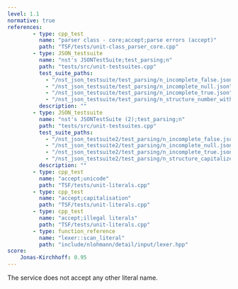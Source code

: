 ```yaml
---
level: 1.1
normative: true
references:
        - type: cpp_test
          name: "parser class - core;accept;parse errors (accept)"
          path: "TSF/tests/unit-class_parser_core.cpp"
        - type: JSON_testsuite
          name: "nst's JSONTestSuite;test_parsing;n"
          path: "tests/src/unit-testsuites.cpp"
          test_suite_paths:
            - "/nst_json_testsuite/test_parsing/n_incomplete_false.json"
            - "/nst_json_testsuite/test_parsing/n_incomplete_null.json"
            - "/nst_json_testsuite/test_parsing/n_incomplete_true.json"
            - "/nst_json_testsuite/test_parsing/n_structure_number_with_trailing_garbage.json"
          description: ""
        - type: JSON_testsuite
          name: "nst's JSONTestSuite (2);test_parsing;n"
          path: "tests/src/unit-testsuites.cpp"
          test_suite_paths:
            - "/nst_json_testsuite2/test_parsing/n_incomplete_false.json"
            - "/nst_json_testsuite2/test_parsing/n_incomplete_null.json"
            - "/nst_json_testsuite2/test_parsing/n_incomplete_true.json"
            - "/nst_json_testsuite2/test_parsing/n_structure_capitalized_True.json"
          description: ""
        - type: cpp_test
          name: "accept;unicode"
          path: "TSF/tests/unit-literals.cpp"
        - type: cpp_test
          name: "accept;capitalisation"
          path: "TSF/tests/unit-literals.cpp"
        - type: cpp_test
          name: "accept;illegal literals"
          path: "TSF/tests/unit-literals.cpp"
        - type: function_reference
          name: "lexer::scan_literal"
          path: "include/nlohmann/detail/input/lexer.hpp"
score:
    Jonas-Kirchhoff: 0.95
---
```


The service does not accept any other literal name.